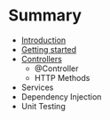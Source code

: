 # Summary

* [Introduction](README.md)
* [Getting started](getting_started.md)
* [Controllers](controllers.md)
  * @Controller
  * HTTP Methods
* Services
* Dependency Injection
* Unit Testing

